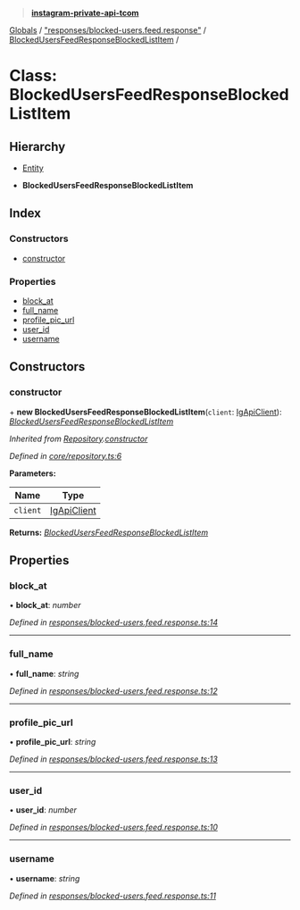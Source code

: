 > **[instagram-private-api-tcom](../README.md)**

[Globals](../README.md) / ["responses/blocked-users.feed.response"](../modules/_responses_blocked_users_feed_response_.md) / [BlockedUsersFeedResponseBlockedListItem](_responses_blocked_users_feed_response_.blockedusersfeedresponseblockedlistitem.md) /

# Class: BlockedUsersFeedResponseBlockedListItem

## Hierarchy

  * [Entity](_core_entity_.entity.md)

  * **BlockedUsersFeedResponseBlockedListItem**

## Index

### Constructors

* [constructor](_responses_blocked_users_feed_response_.blockedusersfeedresponseblockedlistitem.md#constructor)

### Properties

* [block_at](_responses_blocked_users_feed_response_.blockedusersfeedresponseblockedlistitem.md#block_at)
* [full_name](_responses_blocked_users_feed_response_.blockedusersfeedresponseblockedlistitem.md#full_name)
* [profile_pic_url](_responses_blocked_users_feed_response_.blockedusersfeedresponseblockedlistitem.md#profile_pic_url)
* [user_id](_responses_blocked_users_feed_response_.blockedusersfeedresponseblockedlistitem.md#user_id)
* [username](_responses_blocked_users_feed_response_.blockedusersfeedresponseblockedlistitem.md#username)

## Constructors

###  constructor

\+ **new BlockedUsersFeedResponseBlockedListItem**(`client`: [IgApiClient](_core_client_.igapiclient.md)): *[BlockedUsersFeedResponseBlockedListItem](_responses_blocked_users_feed_response_.blockedusersfeedresponseblockedlistitem.md)*

*Inherited from [Repository](_core_repository_.repository.md).[constructor](_core_repository_.repository.md#constructor)*

*Defined in [core/repository.ts:6](https://github.com/cuonglnhust/instagram-private-api-tcom/blob/master/src/core/repository.ts#L6)*

**Parameters:**

Name | Type |
------ | ------ |
`client` | [IgApiClient](_core_client_.igapiclient.md) |

**Returns:** *[BlockedUsersFeedResponseBlockedListItem](_responses_blocked_users_feed_response_.blockedusersfeedresponseblockedlistitem.md)*

## Properties

###  block_at

• **block_at**: *number*

*Defined in [responses/blocked-users.feed.response.ts:14](https://github.com/cuonglnhust/instagram-private-api-tcom/blob/3e16058/src/responses/blocked-users.feed.response.ts#L14)*

___

###  full_name

• **full_name**: *string*

*Defined in [responses/blocked-users.feed.response.ts:12](https://github.com/cuonglnhust/instagram-private-api-tcom/blob/3e16058/src/responses/blocked-users.feed.response.ts#L12)*

___

###  profile_pic_url

• **profile_pic_url**: *string*

*Defined in [responses/blocked-users.feed.response.ts:13](https://github.com/cuonglnhust/instagram-private-api-tcom/blob/3e16058/src/responses/blocked-users.feed.response.ts#L13)*

___

###  user_id

• **user_id**: *number*

*Defined in [responses/blocked-users.feed.response.ts:10](https://github.com/cuonglnhust/instagram-private-api-tcom/blob/3e16058/src/responses/blocked-users.feed.response.ts#L10)*

___

###  username

• **username**: *string*

*Defined in [responses/blocked-users.feed.response.ts:11](https://github.com/cuonglnhust/instagram-private-api-tcom/blob/3e16058/src/responses/blocked-users.feed.response.ts#L11)*